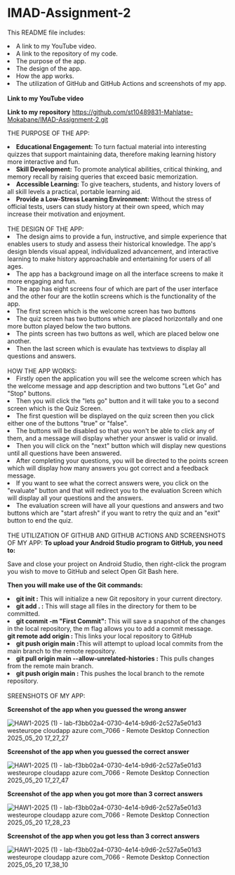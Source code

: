 # IMAD-Assignment-2
This README file includes:
<li> A link to my YouTube video.</li>
<li>A link to the repository of my code.</li>
<li>The purpose of the app.</li>
<li>The design of the app.</li>
<li>How the app works.</li>
<li>The utilization of GitHub and GitHub Actions and screenshots of my app.</li>
<br>
<b>Link to my YouTube video</b>

<b>Link to my repository</b>
https://github.com/st10489831-Mahlatse-Mokabane/IMAD-Assignment-2.git

THE PURPOSE OF THE APP:
<li><b>Educational Engagement:</b> To turn factual material into interesting quizzes that support maintaining data, therefore making learning history more interactive and fun.</li>
<li><b>Skill Development:</b> To promote analytical abilities, critical thinking, and memory recall by raising queries that exceed basic memorization.</li>
<li><b>Accessible Learning:</b> To give teachers, students, and history lovers of all skill levels a practical, portable learning aid.</li>
<li><b>Provide a Low-Stress Learning Environment:</b> Without the stress of official tests, users can study history at their own speed, which may increase their motivation and enjoyment.</li>
<br>
THE DESIGN OF THE APP:
<li>The design aims to provide a fun, instructive, and simple experience that enables users to study and assess their historical knowledge.  The app's design blends visual appeal, individualized advancement, and interactive learning to make history approachable and entertaining for users of all ages.</li>
<li>The app has a background image on all the interface screens to make it more engaging and fun.</li>
<li>The app has eight screens four of which are part of the user interface and the other four are the kotlin screens which is the functionality of the app.</li>
<li>The first screen which is the welcome screen has two buttons</li>
<li>The quiz screen has two buttons which are placed horizontally  and one more button played below the two buttons.</li>
<li>The pints screen has two buttons as well, which are placed below one another.</li>
<li>Then the last screen which is evaulate has textviews to display all questions and answers.</li>
<br>
HOW THE APP WORKS:
<li>Firstly open the application you will see the welcome screen which has the welcome message and app  description and two buttons "Let Go" and "Stop"   buttons.</li>
<li>Then you will click the "lets go" button and it will take you to a second screen which is the Quiz Screen.</li>
<li>The first question will be displayed on the quiz screen then you click either one of the buttons "true" or "false".</li>
<li>The buttons will be disabled so that you won't be able to click any of them, and a message will display whether your answer is valid or invalid.</li>
<li>Then you will click on the "next" button which will display new questions until all questions have been answered.</li>
<li>After completing your questions, you will be directed to the points screen which will display how many answers you got correct and a feedback message.</li>
<li>If you want to see what the correct answers  were, you click on the "evaluate" button and that will redirect you to the evaluation Screen which will display all your questions and the answers.</li>
<li>The evaluation screen will have all your questions and answers and two buttons which are "start afresh" if you want to retry the quiz and an "exit" button to end the quiz.</li>
<br>
THE UTILIZATION OF GITHUB AND GITHUB ACTIONS AND SCREENSHOTS OF MY APP:
<b>To upload your Android Studio program to GitHub, you need to:</b> 

Save and close your project on Android Studio, then right-click the program you wish to move to GitHub and select Open Git Bash here.

<b>Then you will make use of the Git commands:</b> 

<li><b>git init :</b> This will initialize a new Git repository in your current directory.</li>
<li><b>git add . :</b> This will stage all files in the directory for them to be committed.</li>
<li><b>git commit -m "First Commit": </b>This will save a snapshot of the changes in the local repository, the m flag allows you to add a commit message.</li
<li><b>git remote add origin <repository_link>: </b> This links your local repository to GitHub</li>
<li><b>git push origin main :</b>This will attempt to upload local commits from the main branch to the remote repository.</li>
<li><b>git pull origin main --allow-unrelated-histories :</b> This pulls changes from the remote main branch.</li>
<li><b>git push origin main :</b> This pushes the local branch to the remote repository.</li>
<br>
SREENSHOTS OF MY APP:
  
<b>Screenshot of the app when you guessed the wrong answer</b>

![HAW1-2025 (1) - lab-f3bb02a4-0730-4e14-b9d6-2c527a5e01d3 westeurope cloudapp azure com_7066 - Remote Desktop Connection 2025_05_20 17_27_27](https://github.com/user-attachments/assets/fa4c6ce9-4c1c-4afb-8a67-f8feb2c5aed2)

<b>Screenshot of the app when you guessed the correct answer</b>

![HAW1-2025 (1) - lab-f3bb02a4-0730-4e14-b9d6-2c527a5e01d3 westeurope cloudapp azure com_7066 - Remote Desktop Connection 2025_05_20 17_27_47](https://github.com/user-attachments/assets/68b5adbc-c522-4577-8876-6f1a2fbb398d)

<b>Screenshot of the app when you got more than 3 correct answers </b>

![HAW1-2025 (1) - lab-f3bb02a4-0730-4e14-b9d6-2c527a5e01d3 westeurope cloudapp azure com_7066 - Remote Desktop Connection 2025_05_20 17_28_23](https://github.com/user-attachments/assets/ea3c71a7-e488-48dc-8a7a-2e36f3d74d2f)

<b>Screenshot of the app when you got less than 3 correct answers </b>

![HAW1-2025 (1) - lab-f3bb02a4-0730-4e14-b9d6-2c527a5e01d3 westeurope cloudapp azure com_7066 - Remote Desktop Connection 2025_05_20 17_38_10](https://github.com/user-attachments/assets/6483caa1-bbf1-4364-95d3-5f9a87020f47)
